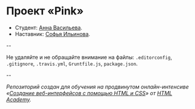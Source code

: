 # Проект «Pink»

* Студент: [Анна Васильева](https://htmlacademy.ru/profile/id31877).
* Наставник: [Софья Ильинова](https://htmlacademy.ru/profile/i).

--

Не удаляйте и не обращайте внимание на файлы: `.editorconfig`, `.gitignore`, `.travis.yml`, `Gruntfile.js`, `package.json`.

--

_Репозиторий создан для обучения на продвинутом онлайн-интенсиве «[Создание веб-интерфейсов с помощью HTML и CSS](https://htmlacademy.ru/advanced_intensive)» от [HTML Academy](https://htmlacademy.ru)._
